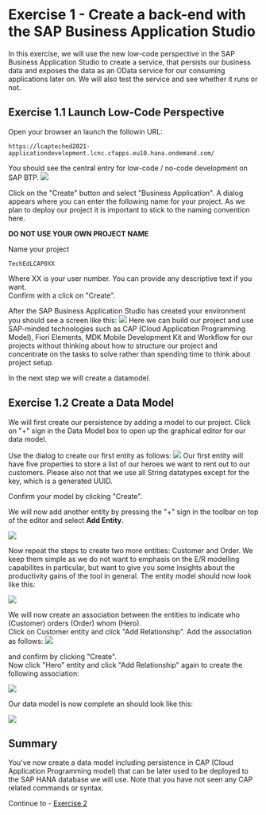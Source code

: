 # Exercise 1 - Create a back-end with the SAP Business Application Studio

In this exercise, we will use the new low-code perspective in the SAP Business Application Studio to create a service, that persists our business data and exposes the data as an OData service for our consuming applications later on.
We will also test the service and see whether it runs or not.

## Exercise 1.1 Launch Low-Code Perspective

Open your browser an launch the followin URL:
```URL
https://lcapteched2021-applicationdevelopment.lcnc.cfapps.eu10.hana.ondemand.com/
````
You should see the central entry for low-code / no-code development on SAP BTP.
![](/exercises/ex1/images/lobby_01.png)

Click on the "Create" button and select "Business Application". A dialog appears where you can enter the following name for your project. As we plan to deploy our project it is important to stick to the naming convention here.  

**DO NOT USE YOUR OWN PROJECT NAME**  

Name your project  
```
TechEdLCAP0XX
```
Where XX is your user number. You can provide any descriptive text if you want.  
Confirm with a click on "Create".

After the SAP Business Application Studio has created your environment you should see a screen like this:
![](/exercises/ex1/images/LCAP_01.png)
Here we can build our project and use SAP-minded technologies such as CAP (Cloud Application Programming Model), Fiori Elements, MDK Mobile Development Kit and Workflow for our projects without thinking about how to structure our project and concentrate on the tasks to solve rather than spending time to think about project setup.

In the next step we will create a datamodel.

## Exercise 1.2 Create a Data Model

We will first create our persistence by adding a model to our project. Click on "+" sign in the Data Model box to open up the graphical editor for our data model.

Use the dialog to create our first entity as follows:
![](/exercises/ex1/images/LCAP_02.png)
Our first entity will have five properties to store a list of our heroes we want to rent out to our customers.
Please also not that we use all String datatypes except for the key, which is a generated UUID.

Confirm your model by clicking "Create".

We will now add another entity by pressing the "+" sign in the toolbar on top of the editor and select **Add Entity**.

![](/exercises/ex1/images/LCAP_03.png)

Now repeat the steps to create two more entities: Customer and Order.
We keep them simple as we do not want to emphasis on the E/R modelling capabilites in particular, but want to give you some insights about the productivity gains of the tool in general. The entity model should now look like this:

![](/exercises/ex1/images/LCAP_04.png)

We will now create an association between the entities to indicate who (Customer) orders (Order) whom (Hero).  
Click on Customer entity and click "Add Relationship".
Add the association as follows:
![](/exercises/ex1/images/LCAP_06.png)

and confirm by clicking "Create".  
Now click "Hero" entity and click "Add Relationship" again to create the following association:  

![](/exercises/ex1/images/LCAP_07.png)

Our data model is now complete an should look like this:

![](/exercises/ex1/images/LCAP_08.png)

## Summary

You've now create a data model including persistence in CAP (Cloud Application Programming model) that can be later used to be deployed to the SAP HANA database we will use. Note that you have not seen any CAP related commands or syntax.

Continue to - [Exercise 2](../ex2/README.md)

